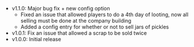 - v1.1.0: Major bug fix + new config option
  - Fixed an issue that allowed players to do a 4th day of looting, now all selling must be done at the company building
  - Added a config entry for whether or not to sell jars of pickles
- v1.0.1: Fix an issue that allowed a scrap to be sold twice
- v1.0.0: Initial release
